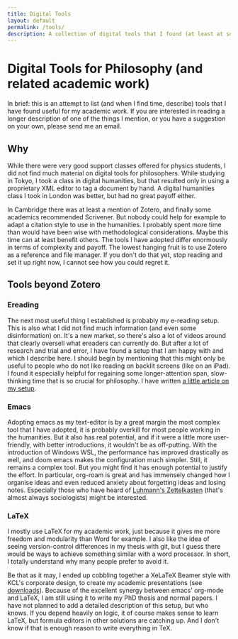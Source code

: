 ```yaml
---
title: Digital Tools
layout: default
permalink: /tools/
description: A collection of digital tools that I found (at least at some point) useful for scientific research
---
```


# Digital Tools for Philosophy (and related academic work)
In brief: this is an attempt to list (and when I find time, describe) tools that I have found useful for my academic work. If you are interested in reading a longer description of one of the things I mention, or you have a suggestion on your own, please send me an email.


## Why
While there were very good support classes offered for physics students, I did not find much material on digital tools for philosophers. While studying in Tokyo, I took a class in digital humanities, but that resulted only in using a proprietary XML editor to tag a document by hand. A digital humanities class I took in London was better, but had no great payoff either.

In Cambridge there was at least a mention of Zotero, and finally some academics recommended Scrivener. But nobody could help for example to adapt a citation style to use in the humanities. I probably spent more time than would have been wise with methodological considerations. Maybe this time can at least benefit others. The tools I have adopted differ enormously in terms of complexity and payoff. The lowest hanging fruit is to use Zotero as a reference and file manager. If you don't do that yet, stop reading and set it up right now, I cannot see how you could regret it.


## Tools beyond Zotero
### Ereading
The next most useful thing I established is probably my e-reading setup. This is also what I did not find much information (and even some disinformation) on. It's a new market, so there's also a lot of videos around that clearly oversell what ereaders can currently do. But after a lot of research and trial and error, I have found a setup that I am happy with and which I describe here. I should begin by mentioning that this might only be useful to people who do not like reading on backlit screens (like on an iPad). I found it especially helpful for regaining some longer-attention span, slow-thinking time that is so crucial for philosophy. I have written [a little article on my setup](/tools/ereader "Article on my ereader setup").

### Emacs
Adopting emacs as my text-editor is by a great margin the most complex tool that I have adopted, it is probably overkill for most people working in the humanities. But it also has real potential, and if it were a little more user-friendly, with better introductions, it wouldn't be as off-putting. With the introduction of Windows WSL, the performance has improved drastically as well, and doom emacs makes the configuration much simpler. Still, it remains a complex tool.
But you might find it has enough potential to justify the effort. In particular, org-roam is great and has immensely changed how I organise ideas and even reduced anxiety about forgetting ideas and losing notes. Especially those who have heard of [Luhmann's Zettelkasten](https://en.wikipedia.org/wiki/Zettelkasten) (that's almost always sociologists) might be interested.

### LaTeX
I mostly use LaTeX for my academic work, just because it gives me more freedom and modularity than Word for example. I also like the idea of seeing version-control differences in my thesis with git, but I guess there would be ways to achieve something similar with a word processor. In short, I totally understand why many people prefer to avoid it.

Be that as it may, I ended up cobbling together a XeLaTeX Beamer style with KCL's corporate design, to create my academic presentations (see [downloads](/dl/)). Because of the excellent synergy between emacs' org-mode and LaTeX, I am still using it to write my PhD thesis and normal papers. I have not planned to add a detailed description of this setup, but who knows.
If you depend heavily on logic, it of course makes sense to learn LaTeX, but formula editors in other solutions are catching up. And I don't know if that is enough reason to write everything in TeX.



<!-- ## Open Source -->
<!-- One of the many things that distinguished my studies in physics from those of philosophy was the presence and awareness of digital tools for research.  -->
<!-- It might be a particularity of German academia, and maybe the physics community, that a lot of emphasis was placed on the use of open source tools.  -->
<!-- All departmental workstations, as well as those used in the Max-Planck Institute for Physics were as a matter of course running Ubuntu (and a KDE desktop) -->

<!-- It might have even been something more local about Munich. It is the only city whose administration ran in a tailor-made open source environment (with its own distribution, LiMux). So it is probably a fertile ground for Open Source enthusiasts. But the different fields seem to play their part: When I started a new research assistant job at the Max-Planck Institute for Innovation and Competition -- populated mostly by economists and legal researchers -- the computing environment was built on Windows 7 again. -->

<!-- In this article, I list all open source tools hat I regularly use (and this is not because they're free - I do not mind paying for a tool if it does a job better). Maybe there are some that are not well enough known - like the lovely little *briss* that lets you crop pdfs and split pages in a very smart way - for anyone scanning books, a godsend. -->

<!-- [Here](/tools/floss/) is a  simple list of open source software that I am using. -->





<!-- ## Hosting a personal website on github pages / jekyll -->
<!-- There are simpler solutions. But having version control built in is nice, and it was quite educational to set this up. But I don't think I have very strong opinions about this; just that it feels much nicer to know _mostly_ what is happening on your website, and not having to deal with all the hidden stuff that comes with wordpress. And of course already using emacs makes writing markdown comparatively nice. -->
